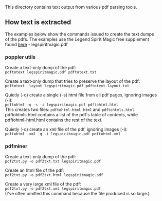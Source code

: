 This directory contains text output from various pdf parsing tools.

## How text is extracted

The examples below show the commands issued to create the text dumps of the pdfs. The examples use the Legend Spirit Magic free supplement found [here](http://www.mongoosepublishing.com/pdf/legspiritmagic.pdf) - legspiritmagic.pdf

### poppler utils

Create a text-only dump of the pdf:  
`pdftotext legspiritmagic.pdf pdftotext.txt`

Create a text-only dump that tries to preserve the layout of the pdf:  
`pdftotext -layout legspiritmagic.pdf pdftotext-layout.txt`

Quietly (-q) create a single (-s) html file from all pdf pages, ignoring images (-i):  
`pdftohtml -q -s -i legspiritmagic.pdf pdftohtml.html`  
This creates two files: `pdftohtml-html.html` and `pdftohtmls.html`. pdftohtmls.html contains a list of the pdf's table of contents, while pdftohtml-html.html contains the rest of the text.

Quietly (-q) create an xml file of the pdf, ignoring images (-i):  
`pdftohtml -xml -q -i legspiritmagic.pdf pdftohtml.xml`

### pdfminer

Create a text-only dump of the pdf:  
`pdf2txt.py -o pdf2txt.txt legspiritmagic.pdf`

Create an html file of the pdf:  
`pdf2txt.py -o pdf2txt.html legspiritmagic.pdf`

Create a very large xml file of the pdf:  
`pdf2txt.py -o pdf2txt.xml legspiritmagic.pdf`  
(I've often omitted this command because the file produced is so large.)

